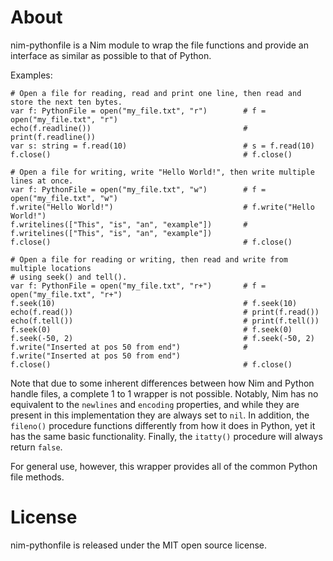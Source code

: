 About
=====

nim-pythonfile is a Nim module to wrap the file functions and provide an interface as similar as possible to that of Python.

Examples:

    # Open a file for reading, read and print one line, then read and store the next ten bytes.
    var f: PythonFile = open("my_file.txt", "r")        # f = open("my_file.txt", "r")
    echo(f.readline())                                  # print(f.readline())
    var s: string = f.read(10)                          # s = f.read(10)
    f.close()                                           # f.close()

    # Open a file for writing, write "Hello World!", then write multiple lines at once.
    var f: PythonFile = open("my_file.txt", "w")        # f = open("my_file.txt", "w")
    f.write("Hello World!")                             # f.write("Hello World!")
    f.writelines(["This", "is", "an", "example"])       # f.writelines(["This", "is", "an", "example"])
    f.close()                                           # f.close()

    # Open a file for reading or writing, then read and write from multiple locations
    # using seek() and tell().
    var f: PythonFile = open("my_file.txt", "r+")       # f = open("my_file.txt", "r+")
    f.seek(10)                                          # f.seek(10)
    echo(f.read())                                      # print(f.read())
    echo(f.tell())                                      # print(f.tell())
    f.seek(0)                                           # f.seek(0)
    f.seek(-50, 2)                                      # f.seek(-50, 2)
    f.write("Inserted at pos 50 from end")              # f.write("Inserted at pos 50 from end")
    f.close()                                           # f.close()
    

Note that due to some inherent differences between how Nim and Python handle files, a complete
1 to 1 wrapper is not possible. Notably, Nim has no equivalent to the `newlines` and `encoding`
properties, and while they are present in this implementation they are always set to `nil`. In
addition, the `fileno()` procedure functions differently from how it does in Python, yet it has the
same basic functionality. Finally, the `itatty()` procedure will always return `false`.

For general use, however, this wrapper provides all of the common Python file methods.

License
=======

nim-pythonfile is released under the MIT open source license.
